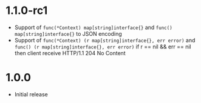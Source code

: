 # 1.1.0-rc1
- Support of `func(*Context) map[string]interface{}` and `func() map[string]interface{}` to JSON encoding
- Support of `func(*Context) (r map[string]interface{}, err error)` and `func() (r map[string]interface{}, err error)`
  if r == nil && err == nil then client receive HTTP/1.1 204 No Content
  

# 1.0.0
- Initial release
